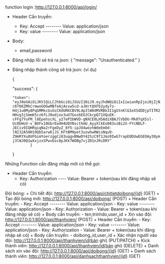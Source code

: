 function login :http://127.0.0.1:8000/api/login/
  + Header Cần truyền:
    - Key: Accept -------- Value: application/json
    - Key: value  -------- Value: application/json
  + Body:
  	- email,password
  + Đăng nhập lỗi sẽ trả ra json: 
    {
        "message": "Unauthenticated."
    }
  + Đăng nhập thành công sẽ trả json: (ví dụ)
	
    {
		
    "success": {
		
        "token":        "eyJ0eXAiOiJKV1QiLCJhbGciOiJSUzI1NiJ9.eyJhdWQiOiIxIiwianRpIjoiNjZjN2Q5MmUxZDMxODdjNDQ3YzVjZDI2YjJhMzc1Njg5NThhNTU4Mjc4ZjUyOTFlNDllMzFiMTQ0NWYyZmE0MWUzZjEwMmIyNDYwYmY4MGIiLCJpYXQiOjE1ODYzMzEyMjAsIm5iZiI6MTU4NjMzMTIyMCwiZXhwIjoxNjE3ODY3MjIwLCJzdWIiOiIxNiIsInNjb3BlcyI6W119.NTXCnTzcbPATJqIHYPqWHVKpbRQVJqFA8CRDstMZ6coB4PLpk456fT3vTTn7v0LBB53pSdjVP9y9GKi0XZ5_CmQoz2zBxrX0LNwm28c1GPcc73G-c6T6KZMkCrmwoGOGwMBfeAjAssw5cd-aJHrtQXFb2ydy7z-H4j1u0My8PqGMMkcGvGsCKdURKCBV9L4p3lW0dMVRBk3I1gGtnKlGIeXSdDDjpTITR2VfpZSedioJsmjgAGhM69eIrfiC9pFKUcrGqCgbYvjfB-H0vg3jSmmK5cz6fLJ0odjox3uU7GozbEOJCkcpQ71XQuEK-cFFg7YuFM_l8EpehscXL_y27ePIbWVD-gNXCE0LH5AdiXBAJlVbDU-Mk0TqXSsl-UcObHoV-v_BOFx10GbrEw4H4UQYNscthmU_AyyXlkEo003vzBi2X-FYcNDLF-JECiv9IQHRqiqNa2rFgeDyZ_8Y5-ipJO4wezhWdeEmOd-lNI32A50H19Qb5arw6jJS_KFtBM9pet3uzwhwRWisNqvD-Z9mRYXu8UFbimYoerzggCz83uqgvBNwDY42SzC9T1Jmz0IwG7rapE8DUwEGEOAy38ymYJgbcZhqRz4rD8Nt5BMTbgDwVXuY4UjbiPIh4u-j3lWJ0Q1wXxjzxSPwvEoc8pJKk7WOBg7vjZ01nJRcDRY"
				}
    }
		
Những Function cần đăng nhập mới có thể gọi:
  + Header Cần truyền: 
    - Key: Authorization    ----  Value: Bearer + token(sau khi đăng nhập sẽ có)


Đội bóng:
	+ Chi tiết đội: http://127.0.0.1:8000/api/chitietdoibong/{id} (GET) 
	+ Tạo đội bóng mới: 	http://127.0.0.1:8000/api/doibong/ (POST)
		+ Header Cần truyền:
		    - Key: Accept -------- Value: application/json
		    - Key: value  -------- Value: application/json
		    - Key: Authorization - Value: Bearer + token(sau khi đăng nhập sẽ có)
		+ Body cần truyền: 
		    - ten,trinhdo,user_id 
	+ Xin vào đội: 		http://127.0.0.1:8000/api/thanhvien/ (POST)
		+ Header Cần truyền:
		    - Key: Accept -------- Value: application/json
		    - Key: value  -------- Value: application/json
		    - Key: Authorization - Value: Bearer + token(sau khi đăng nhập sẽ có)
		+ Body cần truyền: 
		    - doibong_id,user_id
	+ Xác nhận người vào đội: http://127.0.0.1:8000/api/thanhvien/id(bản ghi)  (PUT/PATCH)
	+ Kick thành viên: http://127.0.0.1:8000/api/thanhvien/id(bản ghi)  (DELETE)
	+ Danh sách xin vào đội: http://127.0.0.1:8000/api/doibong/{id} (GET)
	+ Danh sách thành viên: http://127.0.0.1:8000/api/danhsachthanhvien/{id} (GET)

	
		
    
